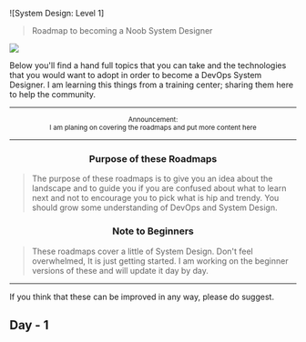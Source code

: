 ![System Design: Level 1]
> Roadmap to becoming a Noob System Designer

[![](https://img.shields.io/badge/%E2%9D%A4-YouTube%20Channel-0a0a0a.svg?style=flat&colorA=0a0a0a)](https://www.youtube.com/channel/UColLHNdcRweJBU5-1vLw9iQ)

Below you'll find a hand full topics that you can take and the technologies that you would want to adopt in order to become a DevOps System Designer. I am learning this things from a training center; sharing them here to help the community.

***

<p align="center">
		<sup>Announcement:</sup>
		<br>
		<sub>I am planing on covering the roadmaps and put more content here<br></sub>
</p>

***

<h3 align="center"><strong>Purpose of these Roadmaps</strong></h3>

> The purpose of these roadmaps is to give you an idea about the landscape and to guide you if you are confused about what to learn next and not to encourage you to pick what is hip and trendy. You should grow some understanding of DevOps and System Design.

<h3 align="center"><strong>Note to Beginners</strong></h3>

> These roadmaps cover a little of System Design. Don't feel overwhelmed, It is just getting started. I am working on the beginner versions of these and will update it day by day.

***

If you think that these can be improved in any way, please do suggest.

## Day - 1
